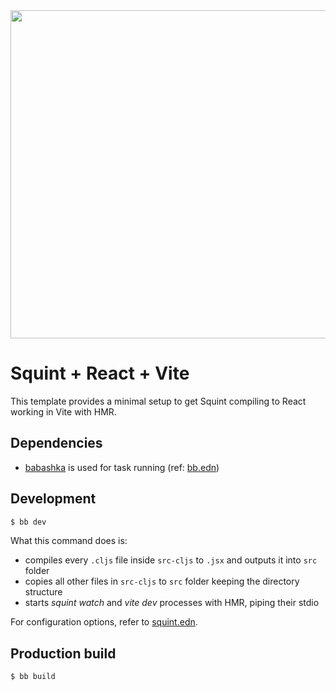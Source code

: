<img width="525" src="https://github.com/sher/squint-vite/assets/381501/a120e76b-0773-4d2c-970b-14ad220930e7">

# Squint + React + Vite

This template provides a minimal setup to get Squint compiling to React working in Vite with HMR.

## Dependencies
- [babashka](https://babashka.org/) is used for task running (ref: [bb.edn](bb.edn))

## Development
```sh
$ bb dev
```
What this command does is:
- compiles every `.cljs` file inside `src-cljs` to `.jsx` and outputs it into `src` folder
- copies all other files in `src-cljs` to `src` folder keeping the directory structure
- starts _squint watch_ and _vite dev_ processes with HMR, piping their stdio

For configuration options, refer to [squint.edn](squint.edn).

## Production build
```sh
$ bb build
```
